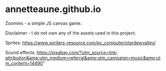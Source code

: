 # annetteaune.github.io
Zoomies - a simple JS canvas game.


Disclaimer - I do not own any of the assets used in this project. 

Sprites: https://www.spriters-resource.com/pc_computer/stardewvalley/

Sound effects: https://pixabay.com/?utm_source=link-attribution&amp;utm_medium=referral&amp;utm_campaign=music&amp;utm_content=14490"
